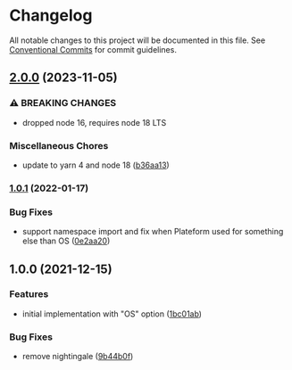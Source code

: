 # Changelog

All notable changes to this project will be documented in this file.
See [Conventional Commits](https://conventionalcommits.org) for commit guidelines.

## [2.0.0](https://github.com/christophehurpeau/babel-plugin-react-native/compare/v1.0.1...v2.0.0) (2023-11-05)


### ⚠ BREAKING CHANGES

* dropped node 16, requires node 18 LTS

### Miscellaneous Chores

* update to yarn 4 and node 18 ([b36aa13](https://github.com/christophehurpeau/babel-plugin-react-native/commit/b36aa1337dd9480e35155a80327ce28edb9c9068))


### [1.0.1](https://github.com/christophehurpeau/babel-plugin-react-native/compare/v1.0.0...v1.0.1) (2022-01-17)


### Bug Fixes

* support namespace import and fix when Plateform used for something else than OS ([0e2aa20](https://github.com/christophehurpeau/babel-plugin-react-native/commit/0e2aa209b10019bec793467d42619dfc98970af7))

## 1.0.0 (2021-12-15)


### Features

* initial implementation with "OS" option ([1bc01ab](https://www.github.com/christophehurpeau/babel-plugin-react-native/commit/1bc01abf93bbdca874c455fff7886607b7e2db70))


### Bug Fixes

* remove nightingale ([9b44b0f](https://www.github.com/christophehurpeau/babel-plugin-react-native/commit/9b44b0fadd2a2e9158bd6bb80edc9a7ef50e5211))
